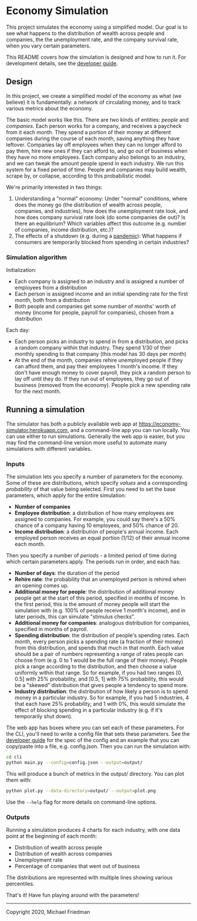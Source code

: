 # Economy Simulation

This project simulates the economy using a simplified model. Our goal is to
see what happens to the distribution of wealth across people and companies, the
the unemployment rate, and the company survival rate, when you vary certain
parameters.

This README covers how the simulation is designed and how to run it. For
development details, see the [developer guide](dev_guide.md).

## Design

In this project, we create a simplified model of the economy as what (we
believe) it is fundamentally: a network of circulating money, and to track
various metrics about the economy.

The basic model works like this. There are two kinds of entities: *people* and
*companies*. Each person works for a company, and receives a paycheck from it
each month. They spend a portion of their money at different companies during
the course of each month, saving anything they have leftover. Companies lay off
employees when they can no longer afford to pay them, hire new ones if they can
afford to, and go out of business when they have no more employees. Each company
also belongs to an industry, and we can tweak the amount people spend in each
industry. We run this system for a fixed period of time. People and companies
may build wealth, scrape by, or collapse, according to this probabilistic model.

We're primarily interested in two things:

1. Understanding a "normal" economy: Under "normal" conditions, where does the
   money go (the distribution of wealth across people, companies, and
   industries), how does the unemployment rate look, and how does company
   survival rate look (do some companies die out)? Is there an equilibrium?
   Which variables affect this outcome (e.g. number of companies, income
   distribution, etc.)?
2. The effects of a shutdown (e.g. during a [pandemic](https://www.wsj.com/graphics/march-changed-everything/)):
   What happens if consumers are temporarily blocked from spending in certain
   industries?

### Simulation algorithm

Initialization:

- Each company is assigned to an industry and is assigned a number of employees
  from a distribution
- Each person is assigned income and an initial spending rate for the first
  month, both from a distribution
- Both people and companies get some number of months' worth of money (income
  for people, payroll for companies), chosen from a distribution

Each day:

- Each person picks an industry to spend in from a distribution, and picks a
  random company within that industry. They spend 1/30 of their monthly
  spending to that company (this model has 30 days per month)
- At the end of the month, companies rehire unemployed people if they can afford
  them, and pay their employees 1 month's income. If they don't have enough
  money to cover payroll, they pick a random person to lay off until they do. If
  they run out of employees, they go out of business (removed from the economy).
  People pick a new spending rate for the next month.

## Running a simulation

The simulator has both a publicly available web app at
<https://economy-simulator.herokuapp.com>, and a command-line app you can run
locally. You can use either to run simulations. Generally the web app is easier,
but you may find the command-line version more useful to automate many
simulations with different variables.

### Inputs

The simulation lets you specify a number of parameters for the economy. Some of
these are distributions, which specify *values* and a corresponding
*probability* of that value being selected. First you need to set the base
parameters, which apply for the entire simulation:

- **Number of companies**
- **Employee distribution**: a distribution of how many employees are assigned to
  companies. For example, you could say there's a 50% chance of a company
  having 10 employees, and 50% chance of 20.
- **Income distribution**: a distribution of people's annual income. Each
  employed person receives an equal portion (1/12) of their annual income each
  month.

Then you specify a number of *periods* - a limited period of time during which
certain parameters apply. The periods run in order, and each has:

- **Number of days**: the duration of the period
- **Rehire rate**: the probability that an unemployed person is rehired when an
  opening comes up.
- **Additional money for people**: the distribution of additional money people
  get at the start of this period, specified in months of income. In the first
  period, this is the amount of money people will start the simulation with
  (e.g. 100% of people receive 1 month's income), and in later periods, this
  can simulate "stimulus checks".
- **Additional money for companies**: analogous distribution for companies,
  specified in months of payroll.
- **Spending distribution**: the distribution of people's spending rates. Each
  month, every person picks a spending rate (a fraction of their money) from
  this distribution, and spends that much in that month. Each value should be
  a pair of numbers representing a *range* of rates people can choose from
  (e.g. 0 to 1 would be the full range of their money). People pick a range
  according to the distribution, and then choose a value uniformly within that
  range. So for example, if you had two ranges [0, 0.5] with 25% probability,
  and [0.5, 1] with 75% probability, this would be a "skewed" distribution that
  gives people a tendency to spend more.
- **Industry distribution**: the distribution of how likely a person is to spend
  money in a particular industry. So for example, if you had 5 industries, 4
  that each have 25% probability, and 1 with 0%, this would simulate the effect
  of blocking spending in a particular industry (e.g. if it's temporarily shut
  down).

The web app has boxes where you can set each of these parameters. For the CLI,
you'll need to write a config file that sets these parameters. See the
[developer guide](docs/dev_guide.md#cli) for the spec of the config and an
example that you can copy/paste into a file, e.g. config.json. Then you can run
the simulation with:

```bash
cd cli
python main.py --config=config.json --output=output/
```

This will produce a bunch of metrics in the output/ directory. You can plot
them with:

```bash
python plot.py --data-directory=output/ --output=plot.png
```

Use the `--help` flag for more details on command-line options.

### Outputs

Running a simulation produces 4 charts for each industry, with one data point
at the beginning of each month:

- Distribution of wealth across people
- Distribution of wealth across companies
- Unemployment rate
- Percentage of companies that went out of business

The distributions are represented with multiple lines showing various
percentiles.

That's it! Have fun playing around with the parameters!

---

Copyright 2020, Michael Friedman

